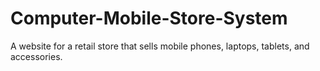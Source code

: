 # Computer-Mobile-Store-System
 A website for a retail store that sells mobile phones, laptops, tablets, and accessories. 
